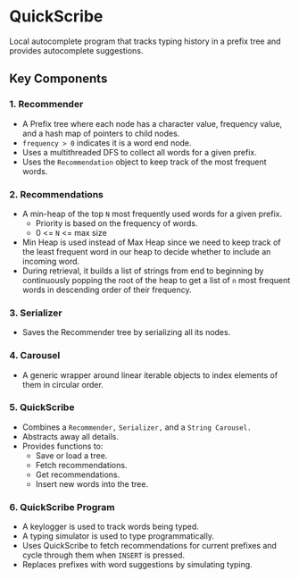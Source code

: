 # QuickScribe

Local autocomplete program that tracks typing history in a prefix tree and provides autocomplete suggestions.

## Key Components

### 1. Recommender
- A Prefix tree where each node has a character value, frequency value, and a hash map of pointers to child nodes.
- `frequency > 0` indicates it is a word end node.
- Uses a multithreaded DFS to collect all words for a given prefix.
- Uses the `Recommendation` object to keep track of the most frequent words.

### 2. Recommendations
- A min-heap of the top `N` most frequently used words for a given prefix.
  - Priority is based on the frequency of words.
  - 0 <= `N` <= max size
- Min Heap is used instead of Max Heap since we need to keep track of the least frequent word in our heap to decide whether to include an incoming word.
- During retrieval, it builds a list of strings from end to beginning by continuously popping the root of the heap to get a list of `n` most frequent words in descending order of their frequency.

### 3. Serializer
- Saves the Recommender tree by serializing all its nodes.

### 4. Carousel
- A generic wrapper around linear iterable objects to index elements of them in circular order.

### 5. QuickScribe
- Combines a `Recommender,` `Serializer,` and a `String Carousel.`
- Abstracts away all details.
- Provides functions to:
  - Save or load a tree.
  - Fetch recommendations.
  - Get recommendations.
  - Insert new words into the tree.

### 6. QuickScribe Program
- A keylogger is used to track words being typed.
- A typing simulator is used to type programmatically.
- Uses QuickScribe to fetch recommendations for current prefixes and cycle through them when `INSERT` is pressed.
- Replaces prefixes with word suggestions by simulating typing.
